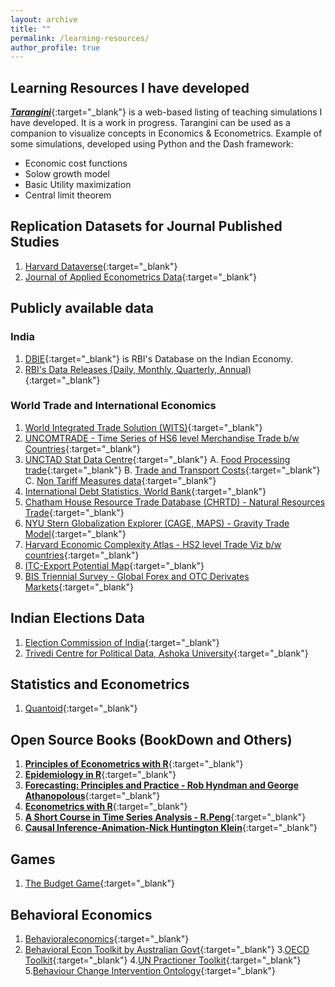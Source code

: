 ```yaml
---
layout: archive
title: ""
permalink: /learning-resources/
author_profile: true
---
```

## Learning Resources I have developed
[_**Tarangini**_](https://tarangini.onrender.com/home){:target="_blank"} is a web-based listing of teaching simulations I have developed. It is a work in progress. Tarangini can be used as a companion to visualize concepts in Economics & Econometrics. Example of some simulations, developed using Python and the Dash framework:
* Economic cost functions
* Solow growth model
* Basic Utility maximization
* Central limit theorem

## Replication Datasets for Journal Published Studies
1. [Harvard Dataverse](https://dataverse.harvard.edu/){:target="_blank"}
2. [Journal of Applied Econometrics Data](https://journaldata.zbw.eu/journals/jae){:target="_blank"}
   
## Publicly available data
### India
1. [DBIE](https://cimsdbie.rbi.org.in/#/dbie/home){:target="_blank"} is RBI's Database on the Indian Economy.
2. [RBI's Data Releases (Daily, Monthly, Quarterly, Annual)](https://www.rbi.org.in/Scripts/Statistics.aspx){:target="_blank"}

### World Trade and International Economics
1. [World Integrated Trade Solution (WITS)](https://wits.worldbank.org/){:target="_blank"}
2. [UNCOMTRADE - Time Series of HS6 level Merchandise Trade b/w Countries](https://comtradeplus.un.org/){:target="_blank"}
3. [UNCTAD Stat Data Centre](https://unctadstat.unctad.org/datacentre/){:target="_blank"}
   A. [Food Processing trade](https://unctadstat.unctad.org/EN/ProcessedFood.html){:target="_blank"}
   B. [Trade and Transport Costs](https://unctadstat.unctad.org/EN/TransportCost.html){:target="_blank"}
   C. [Non Tariff Measures data](https://trainsonline.unctad.org/detailedSearch){:target="_blank"}
4. [International Debt Statistics, World Bank](https://www.worldbank.org/en/programs/debt-statistics/ids){:target="_blank"}
5. [Chatham House Resource Trade Database (CHRTD) - Natural Resources Trade](https://resourcetrade.earth/){:target="_blank"}
6. [NYU Stern Globalization Explorer (CAGE, MAPS) - Gravity Trade Model](https://globalization.stern.nyu.edu/maps){:target="_blank"}
7. [Harvard Economic Complexity Atlas - HS2 level Trade Viz b/w countries](https://atlas.hks.harvard.edu/explore/treemap?exporter=country-356){:target="_blank"}
8. [ITC-Export Potential Map](https://exportpotential.intracen.org/en/){:target="_blank"}
9. [BIS Triennial Survey - Global Forex and OTC Derivates Markets](https://www.bis.org/stats_triennial_surveys/index.htm){:target="_blank"}
   
## Indian Elections Data
1. [Election Commission of India](https://www.eci.gov.in/statistical-reports){:target="_blank"}
2. [Trivedi Centre for Political Data, Ashoka University](https://tcpd.ashoka.edu.in/data/){:target="_blank"}

## Statistics and Econometrics
1. [Quantoid](https://quantoid.net/){:target="_blank"}

## Open Source Books (BookDown and Others)
1. [**Principles of Econometrics with R**](https://bookdown.org/ccolonescu/RPoE4/){:target="_blank"}
2. [**Epidemiology in R**](https://bookdown.org/jbrophy115/bookdown-clinepi/){:target="_blank"}
3. [**Forecasting: Principles and Practice - Rob Hyndman and George Athanopolous**](https://otexts.com/fpp3/){:target="_blank"}
4. [**Econometrics with R**](https://www.econometrics-with-r.org){:target="_blank"}
5. [**A Short Course in Time Series Analysis - R.Peng**](https://bookdown.org/rdpeng/timeseriesbook/){:target="_blank"}
6. [**Causal Inference-Animation-Nick Huntington Klein**](https://nickchk.com/causalgraphs.html){:target="_blank"}

## Games
1. [The Budget Game](https://budgetgame.accountabilityindia.in/accountability-initiative-budget-game){:target="_blank"}

## Behavioral Economics
1. [Behavioraleconomics](https://behavioraleconomics.com){:target="_blank"}
2. [Behavioral Econ Toolkit by Australian Govt](https://behaviouraleconomics.pmc.gov.au/learn-hub/be-guided){:target="_blank"}
3.[OECD Toolkit](https://oecd-opsi.org/toolkits/){:target="_blank"}
4.[UN Practioner Toolkit](https://migrantprotection.iom.int/en/resources/guideline/un-practitioners-guide-getting-started-behavioural-science){:target="_blank"}
5.[Behaviour Change Intervention Ontology](https://www.bciontology.org/){:target="_blank"}
<!-- {% if author.googlescholar %}
  You can also find my articles on <u><a href="{{author.googlescholar}}">my Google Scholar profile</a>.</u>
{% endif %}

{% include base_path %}

{% for post in site.publications reversed %}
  {% include archive-single.html %}
{% endfor %} -->

